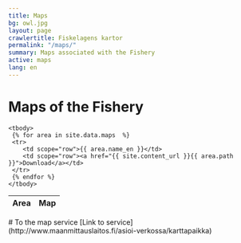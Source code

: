 ```yaml
---
title: Maps
bg: owl.jpg
layout: page
crawlertitle: Fiskelagens kartor
permalink: "/maps/"
summary: Maps associated with the Fishery
active: maps
lang: en
---
```


# Maps of the Fishery


<table class="responsive-table">
    <thead>
      <tr>
        <th scope="col">Area</th>
        <th scope="col">Map</th>
      </tr>
    </thead>

    <tbody>
     {% for area in site.data.maps  %}  
     <tr>
        <td scope="row">{{ area.name_en }}</td>
        <td scope="row"><a href="{{ site.content_url }}{{ area.path }}">Download</a></td>
     </tr>     
     {% endfor %}
    </tbody>
</table>
# To the map service
[Link to service](http://www.maanmittauslaitos.fi/asioi-verkossa/karttapaikka)
